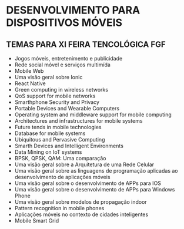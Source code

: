 # DESENVOLVIMENTO PARA DISPOSITIVOS MÓVEIS

## TEMAS PARA XI FEIRA TENCOLÓGICA FGF

- Jogos móveis, entretenimento e publicidade
- Rede social móvel e serviços multimída
- Mobile Web
- Uma visão geral sobre Ionic
- React Native
- Green computing in wireless networks
- QoS support for mobile networks
- Smarthphone Security and Privacy
- Portable Devices and Wearable Computers
- Operating system and middleware support for mobile computing
- Architectures and infrastructures for mobile systems
- Future tends in mobile technologies
- Database for mobile systems
- Ubiquitous and Pervasive Computing
- Smarth Devices and Intelligent Environments
- Data Mining on IoT systems
- BPSK, QPSK, QAM: Uma comparação
- Uma visão geral sobre a Arquitetura de uma Rede Celular
- Uma visão geral sobre as linguagens de programação aplicadas ao desenvolvimento de aplicações móveis
- Uma visão geral sobre o desenvolvimento de APPs para IOS
- Uma visão geral sobre o desenvolvimento de APPs para Windows Phone
- Uma visão geral sobre modelos de propagação indoor
- Pattern recognition in mobile phones
- Aplicações móveis no contexto de cidades inteligentes
- Mobile Smart Grid
